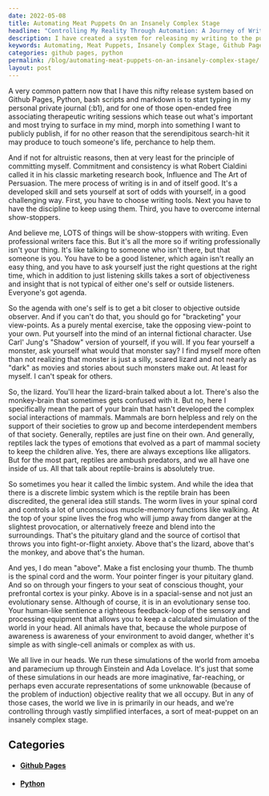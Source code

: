 ```yaml
---
date: 2022-05-08
title: Automating Meat Puppets On an Insanely Complex Stage
headline: "Controlling My Reality Through Automation: A Journey of Writing and Self-Awareness"
description: I have created a system for releasing my writing to the public, using Github Pages, Python, bash scripts, and markdown. Writing takes discipline and commitment, and I have to be an objective observer, often putting myself in the mind of an opposing character - the 'lizard-brain' - to gain insight. My awareness is a feedback loop, allowing me to keep a calculated version of the world in my head, like a puppet on a stage. Read my blog post to learn more about
keywords: Automating, Meat Puppets, Insanely Complex Stage, Github Pages, Python, Bash Scripts, Markdown, Discipline, Commitment, Objective Observer, Lizard-Brain, Awareness, Feedback Loop, Simulated World, Objective Reality, Puppet, Stage
categories: github pages, python
permalink: /blog/automating-meat-puppets-on-an-insanely-complex-stage/
layout: post
---
```




A very common pattern now that I have this nifty release system based on Github
Pages, Python, bash scripts and markdown is to start typing in my personal
private journal (:b1), and for one of those open-ended free associating
therapeutic writing sessions which tease out what's important and most trying
to surface in my mind, morph into something I want to publicly publish, if for
no other reason that the serendipitous search-hit it may produce to touch
someone's life, perchance to help them.

And if not for altruistic reasons, then at very least for the principle of
committing myself. Commitment and consistency is what Robert Cialdini called it
in his classic marketing research book, Influence and The Art of Persuasion.
The mere process of writing is in and of itself good. It's a developed skill
and sets yourself at sort of odds with yourself, in a good challenging way.
First, you have to choose writing tools. Next you have to have the discipline
to keep using them. Third, you have to overcome internal show-stoppers.

And believe me, LOTS of things will be show-stoppers with writing. Even
professional writers face this. But it's all the more so if writing
professionally isn't your thing. It's like talking to someone who isn't there,
but that someone is you. You have to be a good listener, which again isn't
really an easy thing, and you have to ask yourself just the right questions at
the right time, which in addition to just listening skills takes a sort of
objectiveness and insight that is not typical of either one's self or outside
listeners. Everyone's got agenda.

So the agenda with one's self is to get a bit closer to objective outside
observer. And if you can't do that, you should go for "bracketing" your
view-points. As a purely mental exercise, take the opposing view-point to your
own. Put yourself into the mind of an internal fictional character. Use Carl'
Jung's "Shadow" version of yourself, if you will. If you fear yourself a
monster, ask yourself what would that monster say? I find myself more often
than not realizing that monster is just a silly, scared lizard and not nearly
as "dark" as movies and stories about such monsters make out. At least for
myself. I can't speak for others.

So, the lizard. You'll hear the lizard-brain talked about a lot. There's also
the monkey-brain that sometimes gets confused with it. But no, here I
specifically mean the part of your brain that hasn't developed the complex
social interactions of mammals. Mammals are born helpless and rely on the
support of their societies to grow up and become interdependent members of that
society. Generally, reptiles are just fine on their own. And generally,
reptiles lack the types of emotions that evolved as a part of mammal society to
keep the children alive. Yes, there are always exceptions like alligators. But
for the most part, reptiles are ambush predators, and we all have one inside of
us. All that talk about reptile-brains is absolutely true.

So sometimes you hear it called the limbic system. And while the idea that
there is a discrete limbic system which is the reptile brain has been
discredited, the general idea still stands. The worm lives in your spinal cord
and controls a lot of unconscious muscle-memory functions like walking. At the
top of your spine lives the frog who will jump away from danger at the
slightest provocation, or alternatively freeze and blend into the surroundings.
That's the pituitary gland and the source of cortisol that throws you into
fight-or-flight anxiety. Above that's the lizard, above that's the monkey, and
above that's the human.

And yes, I do mean "above". Make a fist enclosing your thumb. The thumb is the
spinal cord and the worm. Your pointer finger is your pituitary gland. And so
on through your fingers to your seat of conscious thought, your prefrontal
cortex is your pinky. Above is in a spacial-sense and not just an evolutionary
sense. Although of course, it is in an evolutionary sense too. Your human-like
sentience a righteous feedback-loop of the sensory and processing equipment
that allows you to keep a calculated simulation of the world in your head. All
animals have that, because the whole purpose of awareness is awareness of your
environment to avoid danger, whether it's simple as with single-cell animals or
complex as with us.

We all live in our heads. We run these simulations of the world from amoeba and
paramecium up through Einstein and Ada Lovelace. It's just that some of these
simulations in our heads are more imaginative, far-reaching, or perhaps even
accurate representations of some unknowable (because of the problem of
induction) objective reality that we all occupy. But in any of those cases, the
world we live in is primarily in our heads, and we're controlling through
vastly simplified interfaces, a sort of meat-puppet on an insanely complex
stage.



## Categories

<ul>
<li><h4><a href='/github-pages/'>Github Pages</a></h4></li>
<li><h4><a href='/python/'>Python</a></h4></li></ul>